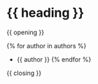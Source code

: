 # {{ heading }}

{{ opening }}

{% for author in authors %}
- {{ author }}
{% endfor %}

{{ closing }}

